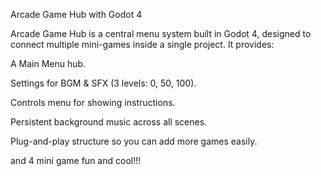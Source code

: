 Arcade Game Hub with Godot 4

Arcade Game Hub is a central menu system built in Godot 4, designed to connect multiple mini-games inside a single project.
It provides:

A Main Menu hub.

Settings for BGM & SFX (3 levels: 0, 50, 100).

Controls menu for showing instructions.

Persistent background music across all scenes.

Plug-and-play structure so you can add more games easily.

and 4 mini game fun and cool!!!
